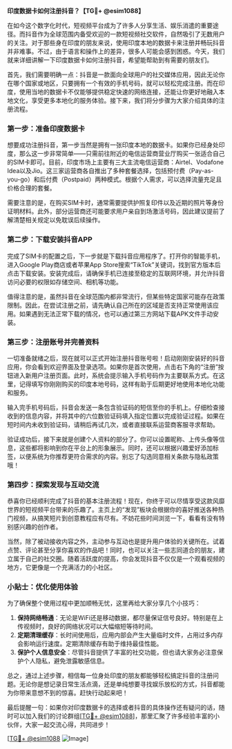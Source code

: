 **印度数据卡如何注册抖音？【TG💪+ @esim1088】**

在如今这个数字化时代，短视频平台成为了许多人分享生活、娱乐消遣的重要途径。而抖音作为全球范围内备受欢迎的一款短视频社交软件，自然吸引了无数用户的关注。对于那些身在印度的朋友来说，使用印度本地的数据卡来注册并畅玩抖音并非难事。不过，由于语言和操作上的差异，很多人可能会感到困惑。今天，我们就来详细讲解一下印度数据卡如何注册抖音，希望能帮助到有需要的朋友们。

首先，我们需要明确一点：抖音是一款面向全球用户的社交媒体应用，因此无论你在哪个国家或地区，只要拥有一个有效的手机号码，就可以轻松完成注册。而在印度，使用当地的数据卡不仅能够提供稳定快速的网络连接，还能让你更好地融入本地文化，享受更多本地化的服务体验。接下来，我们将分步骤为大家介绍具体的注册流程。

### 第一步：准备印度数据卡

想要成功注册抖音，第一步当然是拥有一张印度本地的数据卡。如果你已经身处印度，那么这一步非常简单——只需前往附近的电信运营商营业厅购买一张适合自己的SIM卡即可。目前，印度市场上主要有三大主流电信运营商：Airtel、Vodafone Idea以及Jio。这三家运营商各自推出了多种套餐选择，包括预付费（Pay-as-you-go）和后付费（Postpaid）两种模式。根据个人需求，可以选择流量充足且价格合理的套餐。

需要注意的是，在购买SIM卡时，通常需要提供护照复印件以及近期的照片等身份证明材料。此外，部分运营商还可能要求用户亲自到场激活号码，因此建议提前了解清楚相关规定以免耽误后续操作。

### 第二步：下载安装抖音APP

完成了SIM卡的配置之后，下一步就是下载抖音应用程序了。打开你的智能手机，进入Google Play商店或者苹果App Store搜索“TikTok”关键词，找到官方版本后点击下载安装。安装完成后，请确保手机已连接至稳定的互联网环境，并允许抖音访问必要的权限如存储空间、相机等功能。

值得注意的是，虽然抖音在全球范围内都非常流行，但某些特定国家可能存在政策限制。因此，在尝试注册之前，请先确认自己所在的区域是否支持正常使用该应用。如果遇到无法正常下载的情况，也可以通过第三方网站下载APK文件手动安装。

### 第三步：注册账号并完善资料

一切准备就绪之后，现在就可以正式开始注册抖音账号啦！启动刚刚安装好的抖音应用，你会看到欢迎界面及登录选项。如果你是首次使用，点击右下角的“注册”按钮进入新用户注册页面。此时，系统会提示输入手机号码作为主要联系方式。在这里，记得填写你刚刚购买的印度本地号码，这样有助于后期更好地使用本地化功能和服务。

输入完手机号码后，抖音会发送一条包含验证码的短信至你的手机上。仔细检查接收到的信息内容，并将其中的六位数验证码填入指定位置以完成验证过程。如果在短时间内未收到验证码，请稍后再试几次，或者直接联系运营商客服寻求帮助。

验证成功后，接下来就是创建个人资料的部分了。你可以设置昵称、上传头像等信息，这些都将影响到你在平台上的形象展示。同时，还可以根据兴趣爱好添加标签，以便系统为你推荐更符合需求的内容。别忘了勾选同意相关条款与隐私政策哦！

### 第四步：探索发现与互动交流

恭喜你已经顺利完成了抖音的基本注册流程！现在，你终于可以尽情享受这款风靡世界的短视频平台带来的乐趣了。主页上的“发现”板块会根据你的喜好推送各种热门视频，从搞笑短片到创意教程应有尽有。不妨花些时间浏览一下，看看有没有特别感兴趣的创作者。

当然，除了被动接收内容之外，主动参与互动也是提升用户体验的关键所在。试着点赞、评论甚至分享你喜欢的作品吧！同时，也可以关注一些志同道合的朋友，建立属于自己的社交圈。随着活跃度的提高，你会发现抖音不仅仅是一个观看视频的地方，它更像是一个充满活力的小社区。

### 小贴士：优化使用体验

为了确保整个使用过程中更加顺畅无忧，这里再给大家分享几个小技巧：

1. **保持网络畅通**：无论是WiFi还是移动数据，都尽量保证信号良好。特别是在上传视频时，良好的网络状况可以大幅缩短等待时间。
2. **定期清理缓存**：长时间使用后，应用内部会产生大量临时文件，占用过多内存会影响运行速度。定期清除缓存有助于维持最佳性能。
3. **保护个人信息安全**：尽管抖音提供了丰富的社交功能，但也请大家务必注意保护个人隐私，避免泄露敏感信息。

总之，通过上述步骤，相信每一位身处印度的朋友都能够轻松搞定抖音的注册问题。无论你是想记录日常生活点滴，还是单纯想要寻找娱乐放松的方式，抖音都能为你带来意想不到的惊喜。赶快行动起来吧！

最后提醒一句：如果你对印度数据卡的选择或者抖音的具体操作还有疑问的话，随时可以加入我们的讨论群组[[TG💪+ @esim1088](https://t.me/s/esim1088)]，那里汇聚了许多经验丰富的小伙伴，大家一起交流心得，共同进步！

[[TG💪+ @esim1088](https://t.me/s/esim1088) ![Image](https://i.postimg.cc/4NQfJmqS/Snipaste-2025-05-13-00-14-12.png)]